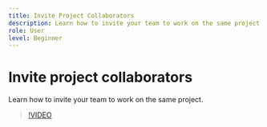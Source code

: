 ```yaml
---
title: Invite Project Collaborators
description: Learn how to invite your team to work on the same project
role: User
level: Beginner
---
```

# Invite project collaborators

Learn how to invite your team to work on the same project.

>[!VIDEO](https://video.tv.adobe.com/v/3420253?quality=12&learn=on&hidetitle=true)

